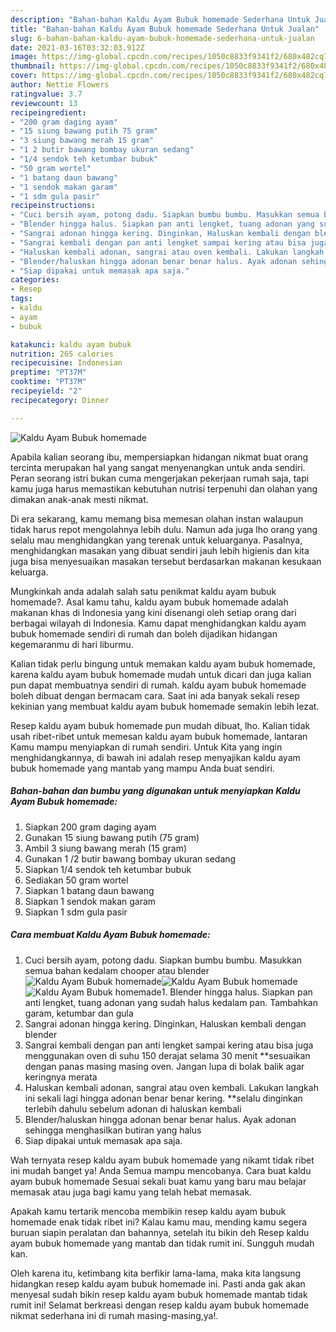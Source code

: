 ```yaml
---
description: "Bahan-bahan Kaldu Ayam Bubuk homemade Sederhana Untuk Jualan"
title: "Bahan-bahan Kaldu Ayam Bubuk homemade Sederhana Untuk Jualan"
slug: 6-bahan-bahan-kaldu-ayam-bubuk-homemade-sederhana-untuk-jualan
date: 2021-03-16T03:32:03.912Z
image: https://img-global.cpcdn.com/recipes/1050c8833f9341f2/680x482cq70/kaldu-ayam-bubuk-homemade-foto-resep-utama.jpg
thumbnail: https://img-global.cpcdn.com/recipes/1050c8833f9341f2/680x482cq70/kaldu-ayam-bubuk-homemade-foto-resep-utama.jpg
cover: https://img-global.cpcdn.com/recipes/1050c8833f9341f2/680x482cq70/kaldu-ayam-bubuk-homemade-foto-resep-utama.jpg
author: Nettie Flowers
ratingvalue: 3.7
reviewcount: 13
recipeingredient:
- "200 gram daging ayam"
- "15 siung bawang putih 75 gram"
- "3 siung bawang merah 15 gram"
- "1 2 butir bawang bombay ukuran sedang"
- "1/4 sendok teh ketumbar bubuk"
- "50 gram wortel"
- "1 batang daun bawang"
- "1 sendok makan garam"
- "1 sdm gula pasir"
recipeinstructions:
- "Cuci bersih ayam, potong dadu. Siapkan bumbu bumbu. Masukkan semua bahan kedalam chooper atau blender"
- "Blender hingga halus. Siapkan pan anti lengket, tuang adonan yang sudah halus kedalam pan. Tambahkan garam, ketumbar dan gula"
- "Sangrai adonan hingga kering. Dinginkan, Haluskan kembali dengan blender"
- "Sangrai kembali dengan pan anti lengket sampai kering atau bisa juga menggunakan oven di suhu 150 derajat selama 30 menit **sesuaikan dengan panas masing masing oven. Jangan lupa di bolak balik agar keringnya merata"
- "Haluskan kembali adonan, sangrai atau oven kembali. Lakukan langkah ini sekali lagi hingga adonan benar benar kering. **selalu dinginkan terlebih dahulu sebelum adonan di haluskan kembali"
- "Blender/haluskan hingga adonan benar benar halus. Ayak adonan sehingga menghasilkan butiran yang halus"
- "Siap dipakai untuk memasak apa saja."
categories:
- Resep
tags:
- kaldu
- ayam
- bubuk

katakunci: kaldu ayam bubuk 
nutrition: 265 calories
recipecuisine: Indonesian
preptime: "PT37M"
cooktime: "PT37M"
recipeyield: "2"
recipecategory: Dinner

---
```



![Kaldu Ayam Bubuk homemade](https://img-global.cpcdn.com/recipes/1050c8833f9341f2/680x482cq70/kaldu-ayam-bubuk-homemade-foto-resep-utama.jpg)

Apabila kalian seorang ibu, mempersiapkan hidangan nikmat buat orang tercinta merupakan hal yang sangat menyenangkan untuk anda sendiri. Peran seorang istri bukan cuma mengerjakan pekerjaan rumah saja, tapi kamu juga harus memastikan kebutuhan nutrisi terpenuhi dan olahan yang dimakan anak-anak mesti nikmat.

Di era  sekarang, kamu memang bisa memesan olahan instan walaupun tidak harus repot mengolahnya lebih dulu. Namun ada juga lho orang yang selalu mau menghidangkan yang terenak untuk keluarganya. Pasalnya, menghidangkan masakan yang dibuat sendiri jauh lebih higienis dan kita juga bisa menyesuaikan masakan tersebut berdasarkan makanan kesukaan keluarga. 



Mungkinkah anda adalah salah satu penikmat kaldu ayam bubuk homemade?. Asal kamu tahu, kaldu ayam bubuk homemade adalah makanan khas di Indonesia yang kini disenangi oleh setiap orang dari berbagai wilayah di Indonesia. Kamu dapat menghidangkan kaldu ayam bubuk homemade sendiri di rumah dan boleh dijadikan hidangan kegemaranmu di hari liburmu.

Kalian tidak perlu bingung untuk memakan kaldu ayam bubuk homemade, karena kaldu ayam bubuk homemade mudah untuk dicari dan juga kalian pun dapat membuatnya sendiri di rumah. kaldu ayam bubuk homemade boleh dibuat dengan bermacam cara. Saat ini ada banyak sekali resep kekinian yang membuat kaldu ayam bubuk homemade semakin lebih lezat.

Resep kaldu ayam bubuk homemade pun mudah dibuat, lho. Kalian tidak usah ribet-ribet untuk memesan kaldu ayam bubuk homemade, lantaran Kamu mampu menyiapkan di rumah sendiri. Untuk Kita yang ingin menghidangkannya, di bawah ini adalah resep menyajikan kaldu ayam bubuk homemade yang mantab yang mampu Anda buat sendiri.

<!--inarticleads1-->

##### Bahan-bahan dan bumbu yang digunakan untuk menyiapkan Kaldu Ayam Bubuk homemade:

1. Siapkan 200 gram daging ayam
1. Gunakan 15 siung bawang putih (75 gram)
1. Ambil 3 siung bawang merah (15 gram)
1. Gunakan 1 /2 butir bawang bombay ukuran sedang
1. Siapkan 1/4 sendok teh ketumbar bubuk
1. Sediakan 50 gram wortel
1. Siapkan 1 batang daun bawang
1. Siapkan 1 sendok makan garam
1. Siapkan 1 sdm gula pasir




<!--inarticleads2-->

##### Cara membuat Kaldu Ayam Bubuk homemade:

1. Cuci bersih ayam, potong dadu. Siapkan bumbu bumbu. Masukkan semua bahan kedalam chooper atau blender
<img src="https://img-global.cpcdn.com/steps/a3978085c3bd85f6/160x128cq70/kaldu-ayam-bubuk-homemade-langkah-memasak-1-foto.jpg" alt="Kaldu Ayam Bubuk homemade"><img src="https://img-global.cpcdn.com/steps/aab4a41732a14adc/160x128cq70/kaldu-ayam-bubuk-homemade-langkah-memasak-1-foto.jpg" alt="Kaldu Ayam Bubuk homemade"><img src="https://img-global.cpcdn.com/steps/1824934384c82e92/160x128cq70/kaldu-ayam-bubuk-homemade-langkah-memasak-1-foto.jpg" alt="Kaldu Ayam Bubuk homemade">1. Blender hingga halus. Siapkan pan anti lengket, tuang adonan yang sudah halus kedalam pan. Tambahkan garam, ketumbar dan gula
1. Sangrai adonan hingga kering. Dinginkan, Haluskan kembali dengan blender
1. Sangrai kembali dengan pan anti lengket sampai kering atau bisa juga menggunakan oven di suhu 150 derajat selama 30 menit **sesuaikan dengan panas masing masing oven. Jangan lupa di bolak balik agar keringnya merata
1. Haluskan kembali adonan, sangrai atau oven kembali. Lakukan langkah ini sekali lagi hingga adonan benar benar kering. **selalu dinginkan terlebih dahulu sebelum adonan di haluskan kembali
1. Blender/haluskan hingga adonan benar benar halus. Ayak adonan sehingga menghasilkan butiran yang halus
1. Siap dipakai untuk memasak apa saja.




Wah ternyata resep kaldu ayam bubuk homemade yang nikamt tidak ribet ini mudah banget ya! Anda Semua mampu mencobanya. Cara buat kaldu ayam bubuk homemade Sesuai sekali buat kamu yang baru mau belajar memasak atau juga bagi kamu yang telah hebat memasak.

Apakah kamu tertarik mencoba membikin resep kaldu ayam bubuk homemade enak tidak ribet ini? Kalau kamu mau, mending kamu segera buruan siapin peralatan dan bahannya, setelah itu bikin deh Resep kaldu ayam bubuk homemade yang mantab dan tidak rumit ini. Sungguh mudah kan. 

Oleh karena itu, ketimbang kita berfikir lama-lama, maka kita langsung hidangkan resep kaldu ayam bubuk homemade ini. Pasti anda gak akan menyesal sudah bikin resep kaldu ayam bubuk homemade mantab tidak rumit ini! Selamat berkreasi dengan resep kaldu ayam bubuk homemade nikmat sederhana ini di rumah masing-masing,ya!.

